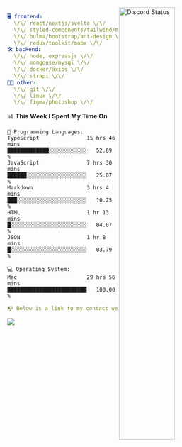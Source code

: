 
<a href="https://discord.com/users/279302975371870218" target="_blank">
    <img width="50%" align="right" alt="Discord Status" src="https://lanyard.cnrad.dev/api/279302975371870218?bg=161B22&borderRadius=5px%205px%200%200&hideTimestamp=true&idleMessage=Just%20chillin%27%20at%20the%20moment&animated=true">
</a>

```yaml
🖥️ frontend: 
  \/\/ react/nextjs/svelte \/\/
  \/\/ styled-components/tailwind/mui/
  \/\/ bulma/bootstrap/ant-design \/\/
  \/\/ redux/toolkit/mobx \/\/
🛠 backend: 
  \/\/ node, expressjs \/\/
  \/\/ mongoose/mysql \/\/
  \/\/ docker/axios \/\/
  \/\/ strapi \/\/
👨‍💻 other: 
  \/\/ git \/\/ 
  \/\/ linux \/\/
  \/\/ figma/photoshop \/\/
```
<!--START_SECTION:waka-->
📊 **This Week I Spent My Time On** 

```text
💬 Programming Languages: 
TypeScript               15 hrs 46 mins      █████████████░░░░░░░░░░░░   52.69 % 
JavaScript               7 hrs 30 mins       ██████░░░░░░░░░░░░░░░░░░░   25.07 % 
Markdown                 3 hrs 4 mins        ███░░░░░░░░░░░░░░░░░░░░░░   10.25 % 
HTML                     1 hr 13 mins        █░░░░░░░░░░░░░░░░░░░░░░░░   04.07 % 
JSON                     1 hr 8 mins         █░░░░░░░░░░░░░░░░░░░░░░░░   03.79 % 

💻 Operating System: 
Mac                      29 hrs 56 mins      █████████████████████████   100.00 % 
```


<!--END_SECTION:waka-->
```yaml
📭 Below is a link to my contact website 
```
<a href="https://mxns.xyz" target="_black"> <img src="https://img.shields.io/badge/website-161B22?style=for-the-badge&logo=About.me&logoColor=white"></img> <a/>
